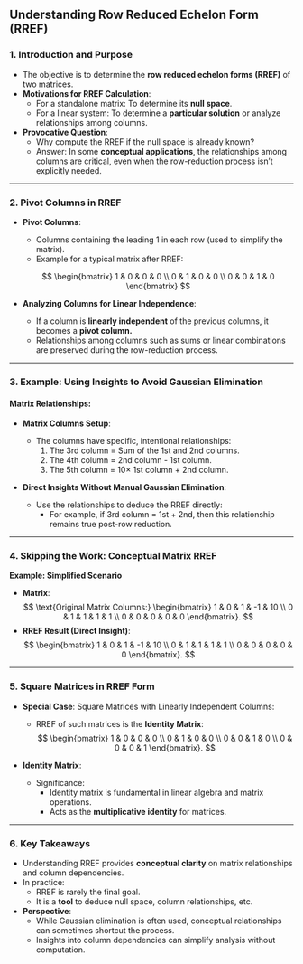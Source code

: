 ## Understanding Row Reduced Echelon Form (RREF)

### 1. Introduction and Purpose
- The objective is to determine the **row reduced echelon forms (RREF)** of two matrices.
- **Motivations for RREF Calculation**:
    - For a standalone matrix: To determine its **null space**.
    - For a linear system: To determine a **particular solution** or analyze relationships among columns.
- **Provocative Question**:
    - Why compute the RREF if the null space is already known?  
    - Answer: In some **conceptual applications**, the relationships among columns are critical, even when the row-reduction process isn’t explicitly needed.

---

### 2. Pivot Columns in RREF
- **Pivot Columns**:
    - Columns containing the leading 1 in each row (used to simplify the matrix).
    - Example for a typical matrix after RREF:

    $$
    \begin{bmatrix} 
    1 & 0 & 0 & 0 \\ 
    0 & 1 & 0 & 0 \\ 
    0 & 0 & 1 & 0
    \end{bmatrix}
    $$

- **Analyzing Columns for Linear Independence**:
    - If a column is **linearly independent** of the previous columns, it becomes a **pivot column.**
    - Relationships among columns such as sums or linear combinations are preserved during the row-reduction process.

---

### 3. Example: Using Insights to Avoid Gaussian Elimination
#### Matrix Relationships:
- **Matrix Columns Setup**:
    - The columns have specific, intentional relationships:
        1. The 3rd column = Sum of the 1st and 2nd columns.
        2. The 4th column = 2nd column - 1st column.
        3. The 5th column = $10 \times$ 1st column + 2nd column.

- **Direct Insights Without Manual Gaussian Elimination**:
    - Use the relationships to deduce the RREF directly:
        - For example, if 3rd column = 1st + 2nd, then this relationship remains true post-row reduction.

---

### 4. Skipping the Work: Conceptual Matrix RREF
**Example: Simplified Scenario**
- **Matrix**:
    $$
    \text{Original Matrix Columns:}
    \begin{bmatrix}
        1 & 0 & 1 & -1 & 10 \\
        0 & 1 & 1 & 1 & 1 \\
        0 & 0 & 0 & 0 & 0 
    \end{bmatrix}.
    $$
- **RREF Result (Direct Insight)**:
    $$
    \begin{bmatrix}
        1 & 0 & 1 & -1 & 10 \\
        0 & 1 & 1 & 1 & 1 \\
        0 & 0 & 0 & 0 & 0 
    \end{bmatrix}.
    $$

---

### 5. Square Matrices in RREF Form
- **Special Case**: Square Matrices with Linearly Independent Columns:
    - RREF of such matrices is the **Identity Matrix**:
      $$
      \begin{bmatrix}
          1 & 0 & 0 & 0 \\
          0 & 1 & 0 & 0 \\
          0 & 0 & 1 & 0 \\
          0 & 0 & 0 & 1
      \end{bmatrix}.
      $$

- **Identity Matrix**:
    - Significance:
        - Identity matrix is fundamental in linear algebra and matrix operations.
        - Acts as the **multiplicative identity** for matrices.

---

### 6. Key Takeaways
- Understanding RREF provides **conceptual clarity** on matrix relationships and column dependencies.
- In practice:
    - RREF is rarely the final goal.
    - It is a **tool** to deduce null space, column relationships, etc.
- **Perspective**:
    - While Gaussian elimination is often used, conceptual relationships can sometimes shortcut the process.
    - Insights into column dependencies can simplify analysis without computation.

